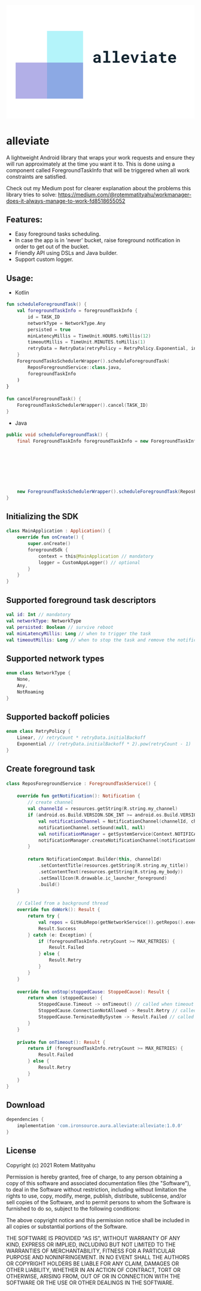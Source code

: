 ![Logo](assets/logo.png)

# alleviate

A lightweight Android library that wraps your work requests and ensure they will run approximately at the time you want it to.
This is done using a component called ForegroundTaskInfo that will be triggered when all work constraints are satisfied.

Check out my Medium post for clearer explanation about the problems this library tries to solve:
https://medium.com/@rotemmatityahu/workmanager-does-it-always-manage-to-work-fd8518655052

## Features:
- Easy foreground tasks scheduling.
- In case the app is in 'never' bucket, raise foreground notification in order to get out of the bucket.
- Friendly API using DSLs and Java builder.
- Support custom logger.

## Usage:
- Kotlin
```kotlin
fun scheduleForegroundTask() {
    val foregroundTaskInfo = foregroundTaskInfo {
        id = TASK_ID
        networkType = NetworkType.Any
        persisted = true 
        minLatencyMillis = TimeUnit.HOURS.toMillis(12) 
        timeoutMillis = TimeUnit.MINUTES.toMillis(1) 
        retryData = RetryData(retryPolicy = RetryPolicy.Exponential, initialBackoff = 4000) 
    }
    ForegroundTasksSchedulerWrapper().scheduleForegroundTask(
        ReposForegroundService::class.java,
        foregroundTaskInfo
    )
}

fun cancelForegroundTask() {
    ForegroundTasksSchedulerWrapper().cancel(TASK_ID)
}
```

- Java
```java
public void scheduleForegroundTask() {
    final ForegroundTaskInfo foregroundTaskInfo = new ForegroundTaskInfo.Builder().id(TASK_ID)
                                                                              .networkType(NetworkType.NotRoaming)
                                                                              .persisted(true)
                                                                              .minLatencyMillis(TimeUnit.HOURS.toMillis(12))
                                                                              .timeoutMillis(TimeUnit.MINUTES.toMillis(1))
                                                                              .retryData(new RetryData(RetryPolicy.Linear, 3000))
                                                                              .build();

    new ForegroundTasksSchedulerWrapper().scheduleForegroundTask(ReposForegroundService.class, foregroundTaskInfo);
}
```

## Initializing the SDK
```kotlin
class MainApplication : Application() {
    override fun onCreate() {
        super.onCreate()
        foregroundSdk {
            context = this@MainApplication // mandatory
            logger = CustomAppLogger() // optional 
        } 
    }
}
```

## Supported foreground task descriptors
```kotlin
val id: Int // mandatory
val networkType: NetworkType
val persisted: Boolean // survive reboot
val minLatencyMillis: Long // when to trigger the task
val timeoutMillis: Long // when to stop the task and remove the notification
```

## Supported network types
```kotlin
enum class NetworkType {
    None,
    Any,
    NotRoaming
}
```

## Supported backoff policies
```kotlin
enum class RetryPolicy {
    Linear, // retryCount * retryData.initialBackoff
    Exponential // (retryData.initialBackoff * 2).pow(retryCount - 1)
}
```

## Create foreground task
```kotlin
class ReposForegroundService : ForegroundTaskService() {

    override fun getNotification(): Notification {
        // create channel
        val channelId = resources.getString(R.string.my_channel)
        if (android.os.Build.VERSION.SDK_INT >= android.os.Build.VERSION_CODES.O) {
            val notificationChannel = NotificationChannel(channelId, channelId, NotificationManager.IMPORTANCE_DEFAULT)
            notificationChannel.setSound(null, null)
            val notificationManager = getSystemService(Context.NOTIFICATION_SERVICE) as NotificationManager
            notificationManager.createNotificationChannel(notificationChannel)
        }

        return NotificationCompat.Builder(this, channelId)
            .setContentTitle(resources.getString(R.string.my_title))
            .setContentText(resources.getString(R.string.my_body))
            .setSmallIcon(R.drawable.ic_launcher_foreground)
            .build() 
    }

    // Called from a background thread
    override fun doWork(): Result {
        return try { 
            val repos = GitHubRepo(getNetworkService()).getRepos().execute()
            Result.Success 
        } catch (e: Exception) { 
            if (foregroundTaskInfo.retryCount >= MAX_RETRIES) { 
                Result.Failed 
            } else { 
                Result.Retry 
            } 
        } 
    }

    override fun onStop(stoppedCause: StoppedCause): Result {
        return when (stoppedCause) {
            StoppedCause.Timeout -> onTimeout() // called when timeout reached according to ForegroundTaskInfo.timeoutMillis
            StoppedCause.ConnectionNotAllowed -> Result.Retry // called when connection type was changed while work is being executed
            StoppedCause.TerminatedBySystem -> Result.Failed // called when the system decides to stop the task while work is being executed 
        } 
    }

    private fun onTimeout(): Result {
        return if (foregroundTaskInfo.retryCount >= MAX_RETRIES) { 
            Result.Failed 
        } else { 
            Result.Retry 
        } 
    }
}
```
## Download
```groovy
dependencies {
    implementation 'com.ironsource.aura.alleviate:alleviate:1.0.0'
}
```
## License
Copyright (c) 2021 Rotem Matityahu

Permission is hereby granted, free of charge, to any person obtaining a copy
of this software and associated documentation files (the "Software"), to deal
in the Software without restriction, including without limitation the rights
to use, copy, modify, merge, publish, distribute, sublicense, and/or sell
copies of the Software, and to permit persons to whom the Software is
furnished to do so, subject to the following conditions:

The above copyright notice and this permission notice shall be included in all
copies or substantial portions of the Software.

THE SOFTWARE IS PROVIDED "AS IS", WITHOUT WARRANTY OF ANY KIND, EXPRESS OR
IMPLIED, INCLUDING BUT NOT LIMITED TO THE WARRANTIES OF MERCHANTABILITY,
FITNESS FOR A PARTICULAR PURPOSE AND NONINFRINGEMENT. IN NO EVENT SHALL THE
AUTHORS OR COPYRIGHT HOLDERS BE LIABLE FOR ANY CLAIM, DAMAGES OR OTHER
LIABILITY, WHETHER IN AN ACTION OF CONTRACT, TORT OR OTHERWISE, ARISING FROM,
OUT OF OR IN CONNECTION WITH THE SOFTWARE OR THE USE OR OTHER DEALINGS IN THE
SOFTWARE.
